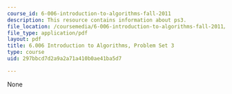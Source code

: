 ```yaml
---
course_id: 6-006-introduction-to-algorithms-fall-2011
description: This resource contains information about ps3.
file_location: /coursemedia/6-006-introduction-to-algorithms-fall-2011/297bbcd7d2a9a2a71a410b0ae41ba5d7_MIT6_006F11_ps3.pdf
file_type: application/pdf
layout: pdf
title: 6.006 Introduction to Algorithms, Problem Set 3
type: course
uid: 297bbcd7d2a9a2a71a410b0ae41ba5d7

---
```

None